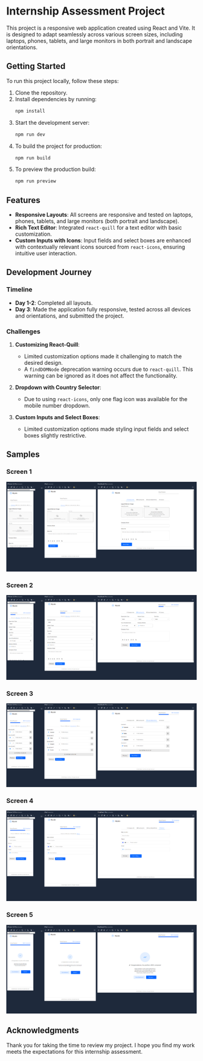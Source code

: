 # Internship Assessment Project

This project is a responsive web application created using React and Vite. It is designed to adapt seamlessly across various screen sizes, including laptops, phones, tablets, and large monitors in both portrait and landscape orientations.

## Getting Started

To run this project locally, follow these steps:

1. Clone the repository.
2. Install dependencies by running:
   ```bash
   npm install
   ```
3. Start the development server:
   ```bash
   npm run dev
   ```
4. To build the project for production:
   ```bash
   npm run build
   ```
5. To preview the production build:
   ```bash
   npm run preview
   ```

## Features

- **Responsive Layouts**: All screens are responsive and tested on laptops, phones, tablets, and large monitors (both portrait and landscape).
- **Rich Text Editor**: Integrated `react-quill` for a text editor with basic customization.
- **Custom Inputs with Icons**: Input fields and select boxes are enhanced with contextually relevant icons sourced from `react-icons`, ensuring intuitive user interaction.

## Development Journey

### Timeline

- **Day 1-2**: Completed all layouts.
- **Day 3**: Made the application fully responsive, tested across all devices and orientations, and submitted the project.
  
### Challenges

1. **Customizing React-Quill**:
   - Limited customization options made it challenging to match the desired design.
   - A `findDOMNode` deprecation warning occurs due to `react-quill`. This warning can be ignored as it does not affect the functionality.

2. **Dropdown with Country Selector**:
   - Due to using `react-icons`, only one flag icon was available for the mobile number dropdown.

3. **Custom Inputs and Select Boxes**:
   - Limited customization options made styling input fields and select boxes slightly restrictive.

## Samples

### Screen 1

![Screen 1](./public/samples/screen1.png)

### Screen 2

![Screen 2](./public/samples/screen2.png)

### Screen 3

![Screen 3](./public/samples/screen3.png)

### Screen 4

![Screen 4](./public/samples/screen4.png)

### Screen 5

![Screen 5](./public/samples/screen5.png)


## Acknowledgments

Thank you for taking the time to review my project. I hope you find my work meets the expectations for this internship assessment.
